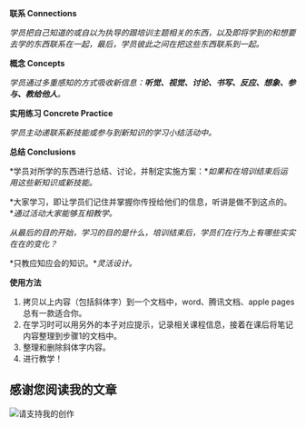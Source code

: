 **联系 Connections**



*学员把自己知道的或自以为执导的跟培训主题相关的东西，以及即将学到的和想要去学的东西联系在一起，最后，学员彼此之间在把这些东西联系到一起。*



**概念 Concepts**



*学员通过多重感知的方式吸收新信息：**听觉、视觉、讨论、书写、反应、想象、参与、教给他人**。*



**实用练习 Concrete Practice**



*学员主动递联系新技能或参与到新知识的学习小结活动中。*



**总结 Conclusions**



*学员对所学的东西进行总结、讨论，并制定实施方案：**如果和在培训结束后运用这些新知识或新技能。*



*大家学习，即让学员们记住并掌握你传授给他们的信息，听讲是做不到这点的。**通过活动大家能够互相教学。*



*从最后的目的开始，学习的目的是什么，培训结束后，学员们在行为上有哪些实实在在的变化？*



*只教应知应会的知识。**灵活设计。*



**使用方法**

1. 拷贝以上内容（包括斜体字）到一个文档中，word、腾讯文档、apple pages总有一款适合你。
2. 在学习时可以用另外的本子对应提示，记录相关课程信息，接着在课后将笔记内容整理到步骤1的文档中。
3. 整理和删除斜体字内容。
4. 进行教学！



## 感谢您阅读我的文章

![请支持我的创作](https://sggggy.github.io/images/rewards_code.jpg)